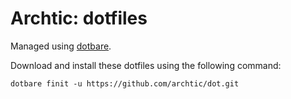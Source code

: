 # Archtic: dotfiles

Managed using [dotbare](https://github.com/kazhala/dotbare).

Download and install these dotfiles using the following command:

```
dotbare finit -u https://github.com/archtic/dot.git
```
